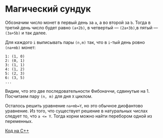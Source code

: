 # Магический сундук

Обозначим число монет в первый день за `a`, а во второй за `b`. Тогда в третий день число будет равно `(a+2b)`, в четвертый — `(2a+3b)`,в пятый — `(3a+5b)` и так далее.

Для каждого `i` выписывать пары `(n,m)` так, что в `i`-тый день ровно `(na+mb)` монет:

```
1: (1, 0)
2: (0, 1)
3: (1, 1)
4: (1, 2)
5: (2, 3)
6: (3, 5)
...
```

Видим, что это две последовательности Фибоначчи, сдвинутые на 1. Посчитаем пару `(n, m)` для дня `X` циклом.

Осталось решить уравнение `na+mb=Y`, но это обычное диофантово уравнение. Из того, что существует решение в натуральных
числах следует то, что `a <= Y`. Тогда корни можно найти перебором одной из переменных.

[Код на С++](https://github.com/nsychev/ugrasu-olymp-2017/blob/master/team/A/code.cpp)

